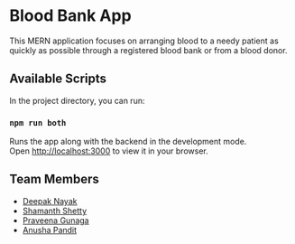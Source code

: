 # Blood Bank App

This MERN application focuses on arranging blood to a needy patient as quickly as possible through a registered blood bank or from a blood donor.

## Available Scripts

In the project directory, you can run:

### `npm run both`

Runs the app along with the backend in the development mode.\
Open [http://localhost:3000](http://localhost:3000) to view it in your browser.

## Team Members
- [Deepak Nayak](https://github.com/deepakdnayak)
- [Shamanth Shetty](https://github.com/shamanthshetty99)
- [Praveena Gunaga](https://github.com/Praveena2004-Gunaga)
- [Anusha Pandit](https://github.com/Anusha-Pandit)